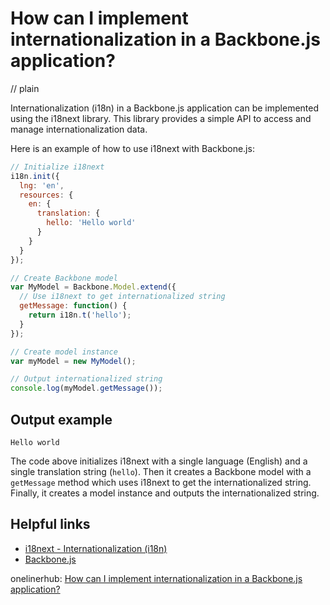 # How can I implement internationalization in a Backbone.js application?
// plain

Internationalization (i18n) in a Backbone.js application can be implemented using the i18next library. This library provides a simple API to access and manage internationalization data.

Here is an example of how to use i18next with Backbone.js:

```javascript
// Initialize i18next
i18n.init({
  lng: 'en',
  resources: {
    en: {
      translation: {
        hello: 'Hello world'
      }
    }
  }
});

// Create Backbone model
var MyModel = Backbone.Model.extend({
  // Use i18next to get internationalized string
  getMessage: function() {
    return i18n.t('hello');
  }
});

// Create model instance
var myModel = new MyModel();

// Output internationalized string
console.log(myModel.getMessage());
```

## Output example


```
Hello world
```

The code above initializes i18next with a single language (English) and a single translation string (`hello`). Then it creates a Backbone model with a `getMessage` method which uses i18next to get the internationalized string. Finally, it creates a model instance and outputs the internationalized string.

## Helpful links

- [i18next - Internationalization (i18n)](https://www.i18next.com/)
- [Backbone.js](http://backbonejs.org/)

onelinerhub: [How can I implement internationalization in a Backbone.js application?](https://onelinerhub.com/backbone.js/how-can-i-implement-internationalization-in-a-backbone-js-application)